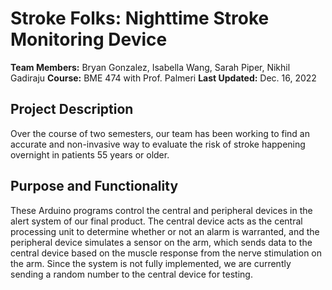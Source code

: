 # Stroke Folks: Nighttime Stroke Monitoring Device

**Team Members:** Bryan Gonzalez, Isabella Wang, Sarah Piper, Nikhil Gadiraju
**Course:** BME 474 with Prof. Palmeri
**Last Updated:** Dec. 16, 2022

## Project Description
Over the course of two semesters, our team has been working to find an accurate and non-invasive way to evaluate the risk of stroke happening overnight in patients 55 years or older.

## Purpose and Functionality
These Arduino programs control the central and peripheral devices in the alert system of our final product. The central device acts as the central processing unit to determine whether or not an alarm is warranted, and the peripheral device simulates a sensor on the arm, which sends data to the central device based on the muscle response from the nerve stimulation on the arm. Since the system is not fully implemented, we are currently sending a random number to the central device for testing.
